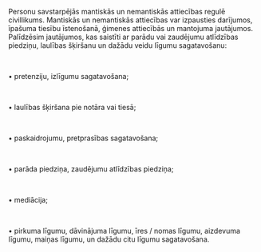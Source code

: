 Personu savstarpējās mantiskās un nemantiskās attiecības regulē civillikums. Mantiskās un nemantiskās attiecības var izpausties darījumos, īpašuma tiesību īstenošanā, ģimenes attiecībās un mantojuma jautājumos. Palīdzēsim jautājumos, kas saistīti ar parādu vai zaudējumu atlīdzības piedziņu, laulības šķiršanu un dažādu veidu līgumu sagatavošanu: 

<br/>

• pretenziju, izlīgumu sagatavošana;

<br/>

• laulības šķiršana pie notāra vai tiesā; 

<br/>

• paskaidrojumu, pretprasības sagatavošana; 

<br/>

• parāda piedziņa, zaudējumu atlīdzības piedziņa; 

<br/>

• mediācija;

<br/>

• pirkuma līgumu, dāvinājuma līgumu, īres / nomas līgumu, aizdevuma līgumu, maiņas līgumu, un dažādu citu līgumu sagatavošana.


